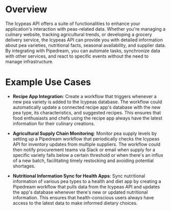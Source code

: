 # Overview

The Icypeas API offers a suite of functionalities to enhance your application's interaction with peas-related data. Whether you're managing a culinary website, tracking agricultural trends, or developing a grocery delivery service, the Icypeas API can provide you with detailed information about pea varieties, nutritional facts, seasonal availability, and supplier data. By integrating with Pipedream, you can automate tasks, synchronize data with other services, and react to specific events without the need to manage infrastructure.

# Example Use Cases

- **Recipe App Integration**: Create a workflow that triggers whenever a new pea variety is added to the Icypeas database. The workflow could automatically update a connected recipe app's database with the new pea type, its characteristics, and suggested recipes. This ensures that food enthusiasts and chefs using the recipe app always have the latest information for their culinary creations.

- **Agricultural Supply Chain Monitoring**: Monitor pea supply levels by setting up a Pipedream workflow that periodically checks the Icypeas API for inventory updates from multiple suppliers. The workflow could then notify procurement teams via Slack or email when supply for a specific variety falls below a certain threshold or when there's an influx of a new batch, facilitating timely restocking and avoiding potential shortages.

- **Nutritional Information Sync for Health Apps**: Sync nutritional information of various pea types to a health and diet app by creating a Pipedream workflow that pulls data from the Icypeas API and updates the app's database whenever there's new or updated nutritional information. This ensures that health-conscious users always have access to the latest data to make informed dietary choices.
